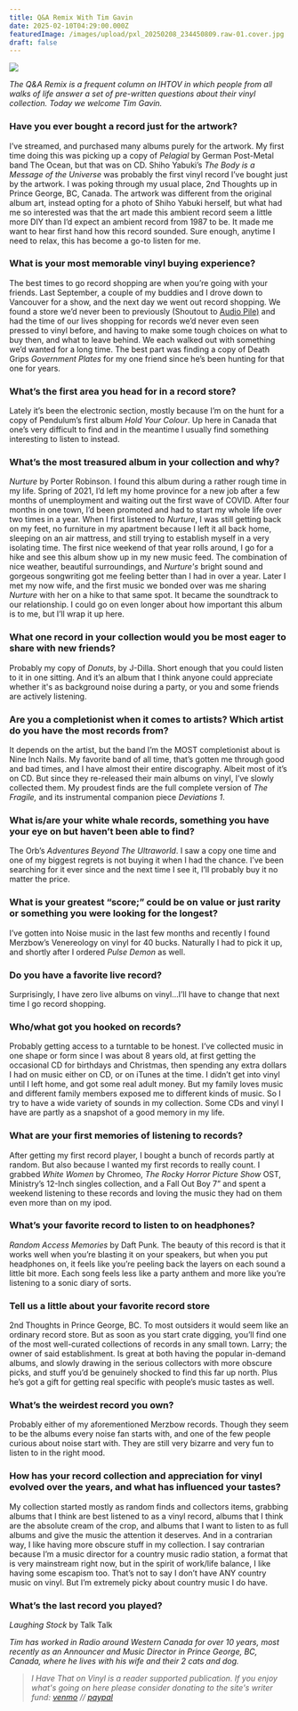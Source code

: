 ```yaml
---
title: Q&A Remix With Tim Gavin
date: 2025-02-10T04:29:00.000Z
featuredImage: /images/upload/pxl_20250208_234450809.raw-01.cover.jpg
draft: false
---
```



![](/images/upload/pxl_20250208_234450809.raw-01.cover-1-.jpg)

*The Q&A Remix is a frequent column on IHTOV in which people from all walks of life answer a set of pre-written questions about their vinyl collection. Today we welcome Tim Gavin.*

### Have you ever bought a record just for the artwork?

I’ve streamed, and purchased many albums purely for the artwork. My first time doing this was picking up a copy of *Pelagial* by German Post-Metal band The Ocean, but that was on CD. Shiho Yabuki’s *The Body is a Message of the Universe* was probably the first vinyl record I’ve bought just by the artwork. I was poking through my usual place, 2nd Thoughts up in Prince George, BC, Canada. The artwork was different from the original album art, instead opting for a photo of Shiho Yabuki herself, but what had me so interested was that the art made this ambient record seem a little more DIY than I’d expect an ambient record from 1987 to be. It made me want to hear first hand how this record sounded. Sure enough, anytime I need to relax, this has become a go-to listen for me.

### What is your most memorable vinyl buying experience?

The best times to go record shopping are when you’re going with your friends. Last September, a couple of my buddies and I drove down to Vancouver for a show, and the next day we went out record shopping. We found a store we’d never been to previously (Shoutout to [Audio Pile)](https://audiopile.ca/) and had the time of our lives shopping for records we’d never even seen pressed to vinyl before, and having to make some tough choices on what to buy then, and what to leave behind. We each walked out with something we’d wanted for a long time. The best part was finding a copy of Death Grips *Government Plates* for my one friend since he’s been hunting for that one for years.

### What’s the first area you head for in a record store?

Lately it’s been the electronic section, mostly because I’m on the hunt for a copy of Pendulum’s first album *Hold Your Colour*. Up here in Canada that one’s very difficult to find and in the meantime I usually find something interesting to listen to instead.

### What’s the most treasured album in your collection and why?

*Nurture* by Porter Robinson. I found this album during a rather rough time in my life. Spring of 2021, I’d left my home province for a new job after a few months of unemployment and waiting out the first wave of COVID. After four months in one town, I’d been promoted and had to start my whole life over two times in a year. When I first listened to *Nurture*, I was still getting back on my feet, no furniture in my apartment because I left it all back home, sleeping on an air mattress, and still trying to establish myself in a very isolating time. The first nice weekend of that year rolls around, I go for a hike and see this album show up in my new music feed. The combination of nice weather, beautiful surroundings, and *Nurture's* bright sound and gorgeous songwriting got me feeling better than I had in over a year. Later I met my now wife, and the first music we bonded over was me sharing *Nurture* with her on a hike to that same spot. It became the soundtrack to our relationship. I could go on even longer about how important this album is to me, but I’ll wrap it up here.

### What one record in your collection would you be most eager to share with new friends?

Probably my copy of *Donuts*, by J-Dilla. Short enough that you could listen to it in one sitting. And it’s an album that I think anyone could appreciate whether it's as background noise during a party, or you and some friends are actively listening.

### Are you a completionist when it comes to artists? Which artist do you have the most records from?

It depends on the artist, but the band I’m the MOST completionist about is Nine Inch Nails. My favorite band of all time, that’s gotten me through good and bad times, and I have almost their entire discography. Albeit most of it’s on CD. But since they re-released their main albums on vinyl, I’ve slowly collected them. My proudest finds are the full complete version of *The Fragile,* and its instrumental companion piece *Deviations 1*.

### What is/are your white whale records, something you have your eye on but haven’t been able to find?

The Orb’s *Adventures Beyond The Ultraworld*. I saw a copy one time and one of my biggest regrets is not buying it when I had the chance. I’ve been searching for it ever since and the next time I see it, I’ll probably buy it no matter the price.

### What is your greatest “score;” could be on value or just rarity or something you were looking for the longest?

I’ve gotten into Noise music in the last few months and recently I found Merzbow’s Venereology on vinyl for 40 bucks. Naturally I had to pick it up, and shortly after I ordered *Pulse Demon* as well.

### Do you have a favorite live record?

Surprisingly, I have zero live albums on vinyl…I’ll have to change that next time I go record shopping.

### Who/what got you hooked on records?

Probably getting access to a turntable to be honest. I’ve collected music in one shape or form since I was about 8 years old, at first getting the occasional CD for birthdays and Christmas, then spending any extra dollars I had on music either on CD, or on iTunes at the time. I didn’t get into vinyl until I left home, and got some real adult money. But my family loves music and different family members exposed me to different kinds of music. So I try to have a wide variety of sounds in my collection. Some CDs and vinyl I have are partly as a snapshot of a good memory in my life.

### What are your first memories of listening to records?

After getting my first record player, I bought a bunch of records partly at random. But also because I wanted my first records to really count. I grabbed *White Women* by Chromeo, *The Rocky Horror Picture Show* OST, Ministry’s 12-Inch singles collection, and a Fall Out Boy 7” and spent a weekend listening to these records and loving the music they had on them even more than on my ipod.

### What’s your favorite record to listen to on headphones?

*Random Access Memories* by Daft Punk. The beauty of this record is that it works well when you’re blasting it on your speakers, but when you put headphones on, it feels like you’re peeling back the layers on each sound a little bit more. Each song feels less like a party anthem and more like you’re listening to a sonic diary of sorts.

### Tell us a little about your favorite record store

2nd Thoughts in Prince George, BC. To most outsiders it would seem like an ordinary record store. But as soon as you start crate digging, you’ll find one of the most well-curated collections of records in any small town. Larry; the owner of said establishment. Is great at both having the popular in-demand albums, and slowly drawing in the serious collectors with more obscure picks, and stuff you’d be genuinely shocked to find this far up north. Plus he’s got a gift for getting real specific with people’s music tastes as well.

### What’s the weirdest record you own?

Probably either of my aforementioned Merzbow records. Though they seem to be the albums every noise fan starts with, and one of the few people curious about noise start with. They are still very bizarre and very fun to listen to in the right mood.

### How has your record collection and appreciation for vinyl evolved over the years, and what has influenced your tastes?

My collection started mostly as random finds and collectors items, grabbing albums that I think are best listened to as a vinyl record, albums that I think are the absolute cream of the crop, and albums that I want to listen to as full albums and give the music the attention it deserves. And in a contrarian way, I like having more obscure stuff in my collection. I say contrarian because I’m a music director for a country music radio station, a format that is very mainstream right now, but in the spirit of work/life balance, I like having some escapism too. That’s not to say I don’t have ANY country music on vinyl. But I’m extremely picky about country music I do have.

### What’s the last record you played?

*Laughing Stock* by Talk Talk

*Tim has worked in Radio around Western Canada for over 10 years, most recently as an Announcer and Music Director in Prince George, BC, Canada, where he lives with his wife and their 2 cats and dog.*

> *I Have That on Vinyl is a reader supported publication. If you enjoy what's going on here please consider donating to the site's writer fund: [venmo](https://account.venmo.com/u/Michele-Catalano2659) // [paypal](https://www.paypal.com/paypalme/goingitaloneny?country.x=US&locale.x=en_US)*
